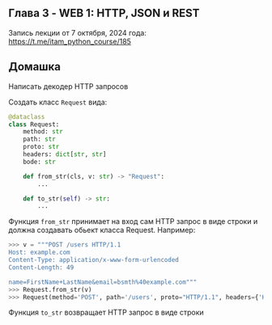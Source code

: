 ## Глава 3 - WEB 1: HTTP, JSON и REST

Запись лекции от 7 октября, 2024 года: https://t.me/itam_python_course/185

## Домашка
Написать декодер HTTP запросов 

Создать класс `Request` вида:
```python
@dataclass
class Request:
    method: str
    path: str
    proto: str
    headers: dict[str, str]
    bode: str 

    def from_str(cls, v: str) -> "Request":
        ...

    def to_str(self) -> str:
        ...
```
Функция `from_str` принимает на вход сам HTTP запрос в виде строки и должна создавать обьект класса Request. Например: 

```python
>>> v = """POST /users HTTP/1.1
Host: example.com
Content-Type: application/x-www-form-urlencoded
Content-Length: 49

name=FirstName+LastName&email=bsmth%40example.com"""
>>> Request.from_str(v) 
>>> Request(method='POST', path='/users', proto="HTTP/1.1", headers={'Host': 'example.com', ...}, ...)
```
Функция `to_str` возвращает HTTP запрос в виде строки